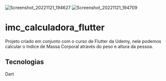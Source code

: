 
![Screenshot_20221121_194627](https://user-images.githubusercontent.com/116374093/203174564-4c90f933-5738-4271-bf29-31d22fb39380.png)
![Screenshot_20221121_194709](https://user-images.githubusercontent.com/116374093/203174573-acf89b2a-7ecc-4b70-ad01-c2290bf78397.png)



# imc_calculadora_flutter

Projeto criado em conjunto com o curso de Flutter da Udemy, nele podemos calcular o Indice de Massa Corporal através do peso e altura da pessoa.

## Tecnologias

Dart





